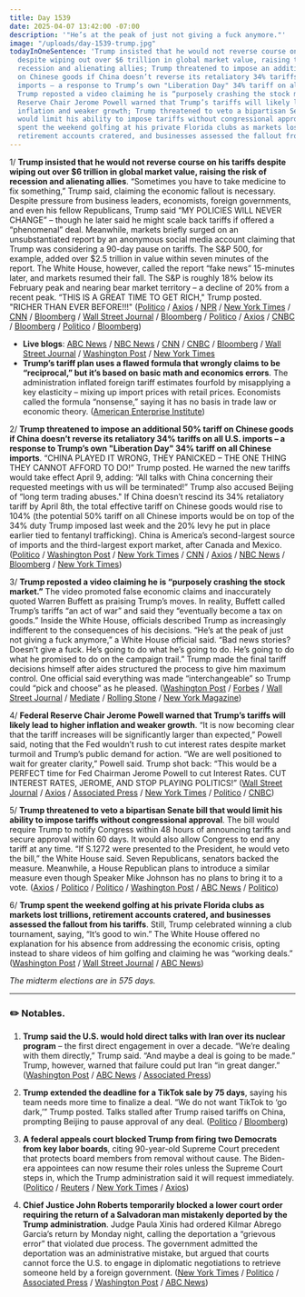 ```yaml
---
title: Day 1539
date: 2025-04-07 13:42:00 -07:00
description: '"He’s at the peak of just not giving a fuck anymore."'
image: "/uploads/day-1539-trump.jpg"
todayInOneSentence: 'Trump insisted that he would not reverse course on his tariffs
  despite wiping out over $6 trillion in global market value, raising the risk of
  recession and alienating allies; Trump threatened to impose an additional 50% tariff
  on Chinese goods if China doesn’t reverse its retaliatory 34% tariffs on all U.S.
  imports – a response to Trump’s own "Liberation Day" 34% tariff on all Chinese imports;
  Trump reposted a video claiming he is “purposely crashing the stock market”; Federal
  Reserve Chair Jerome Powell warned that Trump’s tariffs will likely lead to higher
  inflation and weaker growth; Trump threatened to veto a bipartisan Senate bill that
  would limit his ability to impose tariffs without congressional approval; and Trump
  spent the weekend golfing at his private Florida clubs as markets lost trillions,
  retirement accounts cratered, and businesses assessed the fallout from his tariffs. '
---
```


1/ **Trump insisted that he would not reverse course on his tariffs despite wiping out over $6 trillion in global market value, raising the risk of recession and alienating allies**. “Sometimes you have to take medicine to fix something,” Trump said, claiming the economic fallout is necessary. Despite pressure from business leaders, economists, foreign governments, and even his fellow Republicans, Trump said “MY POLICIES WILL NEVER CHANGE” – though he later said he might scale back tariffs if offered a “phenomenal” deal. Meanwhile, markets briefly surged on an unsubstantiated report by an anonymous social media account claiming that Trump was considering a 90-day pause on tariffs. The S&P 500, for example, added over $2.5 trillion in value within seven minutes of the report. The White House, however, called the report “fake news” 15-minutes later, and markets resumed their fall. The S&P is roughly 18% below its February peak and nearing bear market territory – a decline of 20% from a recent peak. “THIS IS A GREAT TIME TO GET RICH," Trump posted. "RICHER THAN EVER BEFORE!!!" ([Politico](https://www.politico.com/news/2025/04/07/trump-tariffs-push-back-031526) / [Axios](https://www.axios.com/2025/04/07/stock-market-dow-nasdaq-nikkei-bitcoin-trump-tariffs) / [NPR](https://www.npr.org/2025/04/06/nx-s1-5354258/global-markets-wall-street-trump-tariffs) / [New York Times](https://www.nytimes.com/live/2025/04/07/business/trump-tariffs-stock-market) / [CNN](https://www.cnn.com/2025/04/07/investing/us-stock-market-dow-tariffs/index.html) / [Bloomberg](https://www.cnn.com/2025/04/07/investing/us-stock-market-dow-tariffs/index.html) / [Wall Street Journal](https://www.wsj.com/livecoverage/stock-market-trump-tariffs-trade-war-04-07-25) / [Bloomberg](https://www.bloomberg.com/news/articles/2025-04-07/-this-is-madness-the-15-minutes-that-rocked-stock-market-desks) / [Politico](https://www.politico.eu/article/markets-in-freefall-as-us-officials-fail-to-banish-fears-of-trade-war-escalation/) / [Axios](https://www.axios.com/2025/04/07/trump-tariffs-stocks-market) / [CNBC](https://www.cnbc.com/2025/04/06/trump-says-he-doesnt-want-stocks-to-go-down-but-sometimes-you-have-to-take-medicine.html) / [Bloomberg](https://www.bloomberg.com/news/articles/2025-04-04/trump-says-policies-will-never-change-amid-tariff-fallout) / [Politico](https://www.politico.com/news/2025/04/04/trump-tariffs-never-change-stock-market-china-030780) / [Bloomberg](https://www.bloomberg.com/news/articles/2025-04-03/trump-says-he-s-open-to-reducing-tariffs-for-phenomenal-offers))

* **Live blogs**: [ABC News](https://abcnews.go.com/US/live-updates/trump-tariffs-live-updates-us-stronger-despite-market/?id=120551033) / [NBC News](https://www.nbcnews.com/politics/trump-administration/live-blog/trump-netanyahu-tariffs-live-updates-rcna199871) / [CNN](https://www.cnn.com/politics/live-news/trump-tariffs-netanyahu-news-04-07-25/index.html) / [CNBC](https://www.cnbc.com/2025/04/07/trump-tariffs-live-updates-stock-market-crypto.html) / [Bloomberg](https://www.bloomberg.com/news/live-blog/2025-04-06/markets-react-to-us-tariffs-china-retaliation) / [Wall Street Journal](https://www.wsj.com/livecoverage/stock-market-trump-tariffs-trade-war-04-07-25) / [Washington Post](https://www.washingtonpost.com/politics/2025/04/07/trump-presidency-news-tariffs/) / [New York Times](https://www.nytimes.com/live/2025/04/07/business/trump-tariffs-stock-market)
* **Trump’s tariff plan uses a flawed formula that wrongly claims to be “reciprocal,” but it’s based on basic math and economics errors**. The administration inflated foreign tariff estimates fourfold by misapplying a key elasticity – mixing up import prices with retail prices. Economists called the formula “nonsense,” saying it has no basis in trade law or economic theory. ([American Enterprise Institute](https://www.aei.org/economics/president-trumps-tariff-formula-makes-no-economic-sense-its-also-based-on-an-error/))

2/ **Trump threatened to impose an additional 50% tariff on Chinese goods if China doesn’t reverse its retaliatory 34% tariffs on all U.S. imports – a response to Trump’s own "Liberation Day" 34% tariff on all Chinese imports**. “CHINA PLAYED IT WRONG, THEY PANICKED – THE ONE THING THEY CANNOT AFFORD TO DO!” Trump posted. He warned the new tariffs would take effect April 9, adding: “All talks with China concerning their requested meetings with us will be terminated!” Trump also accused Beijing of “long term trading abuses." If China doesn’t rescind its 34% retaliatory tariff by April 8th, the total effective tariff on Chinese goods would rise to 104% (the potential 50% tariff on all Chinese imports would be on top of the 34% duty Trump imposed last week and the 20% levy he put in place earlier tied to fentanyl trafficking). China is America’s second-largest source of imports and the third-largest export market, after Canada and Mexico. ([Politico](https://www.politico.com/news/2025/04/07/trump-china-retaliatory-tariffs-031574) / [Washington Post](https://www.washingtonpost.com/business/2025/04/07/stock-market-trade-war-tariffs/) / [New York Times](https://www.nytimes.com/2025/04/04/business/china-trump-tariffs-retaliation.html) / [CNN](https://www.cnn.com/2025/04/04/business/china-us-tariffs-retaliation-hnk-intl) / [Axios](https://www.axios.com/2025/04/07/trump-tariffs-china) / [NBC News](https://www.nbcnews.com/business/business-news/us-stock-futures-plunge-ahead-monday-open-trump-tariffs-shock-continue-rcna199924) / [Bloomberg](https://www.bloomberg.com/news/articles/2025-04-07/trump-threatens-additional-50-china-tariff-over-retaliation) / [New York Times](https://www.nytimes.com/2025/04/07/business/economy/trump-china-tariffs-threat.html))

3/ **Trump reposted a video claiming he is “purposely crashing the stock market.”** The video promoted false economic claims and inaccurately quoted Warren Buffett as praising Trump’s moves. In reality, Buffett called Trump’s tariffs “an act of war” and said they “eventually become a tax on goods.” Inside the White House, officials described Trump as increasingly indifferent to the consequences of his decisions. “He’s at the peak of just not giving a fuck anymore,” a White House official said. “Bad news stories? Doesn’t give a fuck. He’s going to do what he’s going to do. He’s going to do what he promised to do on the campaign trail.” Trump made the final tariff decisions himself after aides structured the process to give him maximum control. One official said everything was made “interchangeable” so Trump could “pick and choose” as he pleased. ([Washington Post](https://www.washingtonpost.com/politics/2025/04/04/trump-tariffs-reason-advisers/) / [Forbes](https://www.forbes.com/sites/dereksaul/2025/04/04/trump-shares-claim-hes-crashing-stock-market-on-purpose-as-he-lobbies-for-emergency-rate-cuts/) / [Wall Street Journal](https://www.wsj.com/politics/policy/trump-unbowed-is-enacting-change-on-scale-rarely-seen-before-a582db3a) / [Mediate](https://www.mediaite.com/news/trump-shares-tiktok-video-claiming-he-is-purposefully-crashing-the-market/) / [Rolling Stone](https://www.rollingstone.com/politics/politics-news/trump-shares-post-purposely-crashing-stock-market-1235310745/) / [New York Magazine](https://nymag.com/intelligencer/article/trump-tariffs-truth-social-purposely-crashing-market.html))

4/ **Federal Reserve Chair Jerome Powell warned that Trump’s tariffs will likely lead to higher inflation and weaker growth**. “It is now becoming clear that the tariff increases will be significantly larger than expected,” Powell said, noting that the Fed wouldn’t rush to cut interest rates despite market turmoil and Trump’s public demand for action. “We are well positioned to wait for greater clarity,” Powell said. Trump shot back: “This would be a PERFECT time for Fed Chairman Jerome Powell to cut Interest Rates. CUT INTEREST RATES, JEROME, AND STOP PLAYING POLITICS!” ([Wall Street Journal](https://www.wsj.com/economy/central-banking/powell-is-cautious-about-feds-ability-to-pre-empt-tariff-related-weakness-8f4ea3a3) / [Axios](https://www.axios.com/2025/04/04/fed-powell-tariffs-inflation-growth) / [Associated Press](https://apnews.com/article/tariffs-inflation-economy-trump-powell-490417656971634592bbeb3b2ade3593) / [New York Times](https://www.nytimes.com/2025/04/04/business/economy/powell-trump-tariff-inflation-risk.html) / [Politico](https://www.politico.com/news/2025/04/07/wall-street-trump-trade-war-tariffs-dimon-00276178) / [CNBC](https://www.cnbc.com/2025/04/04/trump-tariffs-jerome-powell.html))

5/ **Trump threatened to veto a bipartisan Senate bill that would limit his ability to impose tariffs without congressional approval**. The bill would require Trump to notify Congress within 48 hours of announcing tariffs and secure approval within 60 days. It would also allow Congress to end any tariff at any time. “If S.1272 were presented to the President, he would veto the bill,” the White House said. Seven Republicans, senators backed the measure. Meanwhile, a House Republican plans to introduce a similar measure even though Speaker Mike Johnson has no plans to bring it to a vote. ([Axios](https://www.axios.com/2025/04/07/trump-veto-tariff-bill-grassley) / [Politico](https://www.politico.com/news/2025/04/06/cantwell-tariff-bill-republicans-grassley-00275890) / [Politico](https://www.politico.com/live-updates/2025/04/07/congress/whs-veto-threat-00276349) / [Washington Post](https://www.washingtonpost.com/politics/2025/04/07/tariffs-rand-paul-trump/) / [ABC News](https://abcnews.go.com/Politics/republicans-ted-cruz-rand-paul-speak-risks-trump/story?id=120558254) / [Politico](https://www.politico.com/live-updates/2025/04/04/congress/don-bacon-tariff-powers-bill-00273307))

6/ **Trump spent the weekend golfing at his private Florida clubs as markets lost trillions, retirement accounts cratered, and businesses assessed the fallout from his tariffs**. Still, Trump celebrated winning a club tournament, saying, “It’s good to win.” The White House offered no explanation for his absence from addressing the economic crisis, opting instead to share videos of him golfing and claiming he was “working deals.” ([Washington Post](https://www.washingtonpost.com/politics/2025/04/07/trump-tariffs-golf-floria/) / [Wall Street Journal](https://www.wsj.com/politics/policy/trump-golfs-fires-off-social-media-posts-as-markets-convulse-7f1576ba) / [ABC News](https://abcnews.go.com/Politics/democrats-hammer-trump-weekend-golf-stocks-tumble/story?id=120544114))

*The midterm elections are in 575 days.*

---

### ✏️ Notables. 


1. **Trump said the U.S. would hold direct talks with Iran over its nuclear program** – the first direct engagement in over a decade. “We’re dealing with them directly,” Trump said. “And maybe a deal is going to be made.” Trump, however, warned that failure could put Iran “in great danger.” ([Washington Post](https://www.washingtonpost.com/politics/2025/04/07/trump-presidency-news-tariffs/#link-37MGDUW7SZHATCOVCQQOLI7UFI) / [ABC News](https://abcnews.go.com/Politics/trump-us-engage-direct-talks-iran/story?id=120571653) / [Associated Press](https://apnews.com/article/trump-netanyahu-tariffs-gaza-war-israel-4d83902207c28277b22ef2a310be4a5c))

2. **Trump extended the deadline for a TikTok sale by 75 days**, saying his team needs more time to finalize a deal. “We do not want TikTok to ‘go dark,’” Trump posted. Talks stalled after Trump raised tariffs on China, prompting Beijing to pause approval of any deal. ([Politico](https://www.politico.com/news/2025/04/04/trump-tiktok-deal-00272469) / [Bloomberg](https://www.bloomberg.com/news/articles/2025-04-04/trump-extends-tiktok-deadline-75-days-for-deal-to-save-app-in-us))

3. **A federal appeals court blocked Trump from firing two Democrats from key labor boards**, citing 90-year-old Supreme Court precedent that protects board members from removal without cause. The Biden-era appointees can now resume their roles unless the Supreme Court steps in, which the Trump administration said it will request immediately. ([Politico](https://www.politico.com/news/2025/04/07/appeals-court-ruling-federal-board-firings-00276191) / [Reuters](https://www.reuters.com/world/us/us-appeals-court-blocks-trump-removing-democrats-labor-boards-2025-04-07/) / [New York Times](https://www.nytimes.com/2025/04/07/us/politics/labor-relations-merit-systems-board.html) / [Axios](https://www.axios.com/2025/04/07/trump-nlrb-firings-union-lawsuit-appeals-ruling))

4. **Chief Justice John Roberts temporarily blocked a lower court order requiring the return of a Salvadoran man mistakenly deported by the Trump administration**. Judge Paula Xinis had ordered Kilmar Abrego Garcia’s return by Monday night, calling the deportation a “grievous error” that violated due process. The government admitted the deportation was an administrative mistake, but argued that courts cannot force the U.S. to engage in diplomatic negotiations to retrieve someone held by a foreign government. ([New York Times](https://www.nytimes.com/2025/04/07/us/politics/supreme-court-wrongly-deported.html) / [Politico](https://www.politico.com/news/2025/04/07/abrego-garcia-case-trump-deportation-el-salvador-00276237) / [Associated Press](https://apnews.com/article/supreme-court-trump-deportation-salvador-maryland-40136c5aa844b6c12ba20ee67ab4df9a) / [Washington Post](https://www.washingtonpost.com/politics/2025/04/07/trump-deportee-mistake-supreme-court-abrego-garcia/) / [ABC News](https://abcnews.go.com/Politics/appeals-court-affirms-judges-order-return-wrongly-deported/story?id=120562513))

